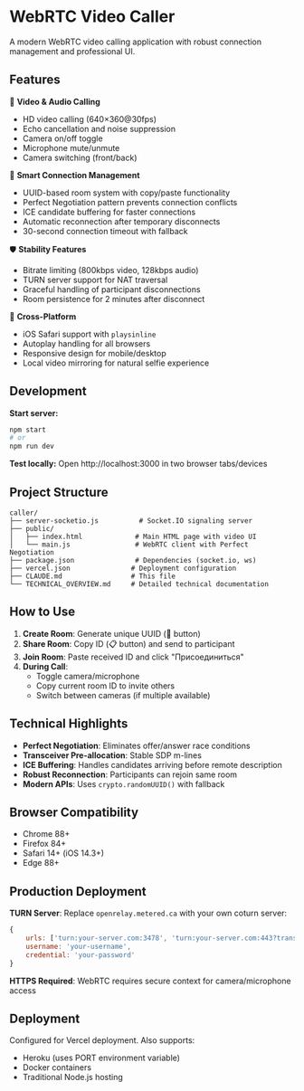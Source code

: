 # WebRTC Video Caller

A modern WebRTC video calling application with robust connection management and professional UI.

## Features

🎥 **Video & Audio Calling**
- HD video calling (640×360@30fps)
- Echo cancellation and noise suppression
- Camera on/off toggle
- Microphone mute/unmute
- Camera switching (front/back)

🔗 **Smart Connection Management**
- UUID-based room system with copy/paste functionality
- Perfect Negotiation pattern prevents connection conflicts
- ICE candidate buffering for faster connections
- Automatic reconnection after temporary disconnects
- 30-second connection timeout with fallback

🛡️ **Stability Features**
- Bitrate limiting (800kbps video, 128kbps audio)
- TURN server support for NAT traversal
- Graceful handling of participant disconnections
- Room persistence for 2 minutes after disconnect

📱 **Cross-Platform**
- iOS Safari support with `playsinline`
- Autoplay handling for all browsers
- Responsive design for mobile/desktop
- Local video mirroring for natural selfie experience

## Development

**Start server:**
```bash
npm start
# or
npm run dev
```

**Test locally:**
Open http://localhost:3000 in two browser tabs/devices

## Project Structure

```
caller/
├── server-socketio.js          # Socket.IO signaling server
├── public/
│   ├── index.html             # Main HTML page with video UI
│   └── main.js                # WebRTC client with Perfect Negotiation
├── package.json               # Dependencies (socket.io, ws)
├── vercel.json               # Deployment configuration
├── CLAUDE.md                 # This file
└── TECHNICAL_OVERVIEW.md     # Detailed technical documentation
```

## How to Use

1. **Create Room**: Generate unique UUID (🔄 button)
2. **Share Room**: Copy ID (📋 button) and send to participant
3. **Join Room**: Paste received ID and click "Присоединиться"
4. **During Call**: 
   - Toggle camera/microphone
   - Copy current room ID to invite others
   - Switch between cameras (if multiple available)

## Technical Highlights

- **Perfect Negotiation**: Eliminates offer/answer race conditions
- **Transceiver Pre-allocation**: Stable SDP m-lines
- **ICE Buffering**: Handles candidates arriving before remote description
- **Robust Reconnection**: Participants can rejoin same room
- **Modern APIs**: Uses `crypto.randomUUID()` with fallback

## Browser Compatibility

- Chrome 88+
- Firefox 84+
- Safari 14+ (iOS 14.3+)
- Edge 88+

## Production Deployment

**TURN Server**: Replace `openrelay.metered.ca` with your own coturn server:
```javascript
{
    urls: ['turn:your-server.com:3478', 'turn:your-server.com:443?transport=tcp'],
    username: 'your-username',
    credential: 'your-password'
}
```

**HTTPS Required**: WebRTC requires secure context for camera/microphone access

## Deployment

Configured for Vercel deployment. Also supports:
- Heroku (uses PORT environment variable)  
- Docker containers
- Traditional Node.js hosting